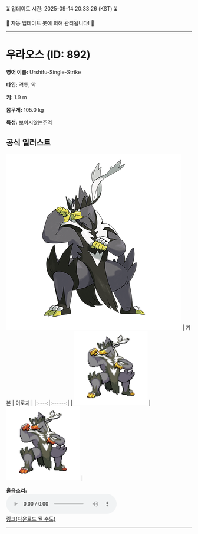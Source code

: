 
⏳ 업데이트 시간: 2025-09-14 20:33:26 (KST) ⏳

🤖 자동 업데이트 봇에 의해 관리됩니다! 🤖

---

# 우라오스 (ID: 892)
**영어 이름:** Urshifu-Single-Strike

**타입:** 격투, 악

**키:** 1.9 m

**몸무게:** 105.0 kg

**특성:** 보이지않는주먹

## 공식 일러스트
![](https://raw.githubusercontent.com/PokeAPI/sprites/master/sprites/pokemon/other/official-artwork/892.png)
| 기본 | 이로치 |
|:----:|:------:|
| <img src="https://raw.githubusercontent.com/PokeAPI/sprites/master/sprites/pokemon/892.png" width="200"> | <img src="https://raw.githubusercontent.com/PokeAPI/sprites/master/sprites/pokemon/shiny/892.png" width="200"> |

**울음소리:**<br><audio controls src="https://raw.githubusercontent.com/PokeAPI/cries/main/cries/pokemon/latest/892.ogg"></audio><br> [링크(다운로드 될 수도)](https://raw.githubusercontent.com/PokeAPI/cries/main/cries/pokemon/latest/892.ogg)


---
